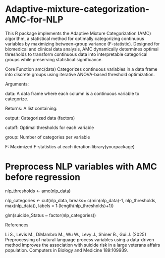 # Adaptive-mixture-categorization-AMC-for-NLP
This R package implements the Adaptive Mixture Categorization (AMC) algorithm, a statistical method for optimally categorizing continuous variables by maximizing between-group variance (F-statistic). Designed for biomedical and clinical data analysis, AMC dynamically determines optimal thresholds to transform continuous data into interpretable categorical groups while preserving statistical significance.

Core Function
amc(data)
Categorizes continuous variables in a data frame into discrete groups using iterative ANOVA-based threshold optimization.

Arguments:

data: A data frame where each column is a continuous variable to categorize.

Returns:
A list containing:

output: Categorized data (factors)

cutoff: Optimal thresholds for each variable

group: Number of categories per variable

F: Maximized F-statistics at each iteration
library(yourpackage)

# Preprocess NLP variables with AMC before regression
nlp_thresholds <- amc(nlp_data)

nlp_categories <- cut(nlp_data, breaks= c(min(nlp_data)-1, nlp_thresholds, max(nlp_data)), labels = 1:(length(nlp_thresholds)+1))

glm(suicide_Status ~ factor(nlp_categories))

References

Li S., Levis M., DiMambro M., Wu W., Levy J., Shiner B., Gui J. (2025) Preprocessing of natural language process variables using a data-driven method improves the association with suicide risk in a large veterans affairs population. Computers in Biology and Medicine 189:109939.
